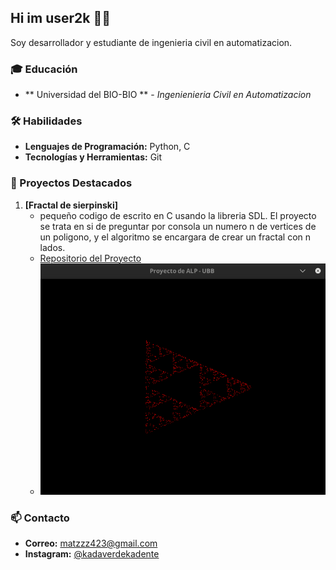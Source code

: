 ## Hi im user2k 🚬🗿

<!-- ![Header](https://proximamente) -->

Soy desarrollador y estudiante de ingenieria civil en automatizacion.
### 🎓 Educación

- ** Universidad del BIO-BIO ** - _Ingenienieria Civil en Automatizacion_

### 🛠️ Habilidades

- **Lenguajes de Programación:** Python, C
- **Tecnologías y Herramientas:** Git

### 🚀 Proyectos Destacados

1. **[Fractal de sierpinski]**
   - pequeño codigo de escrito en C usando la libreria SDL. El proyecto se trata en si de preguntar por consola un numero n de vertices de un poligono, y el algoritmo se encargara de crear un fractal con n lados. 
   - [Repositorio del Proyecto](https://github.com/usery2k/fractal-sierpinski.git)
   - ![Imagen del Proyecto](https://raw.githubusercontent.com/usery2k/fractal-sierpinski/main/images/Screenshot%20from%202024-08-04%2014-46-53.png)

### 📫 Contacto

- **Correo:** [matzzz423@gmail.com](mailto:matzzz423@gmail.com)
- **Instagram:** [@kadaverdekadente](https://www.instagram.com/kadaverdekadente/)
